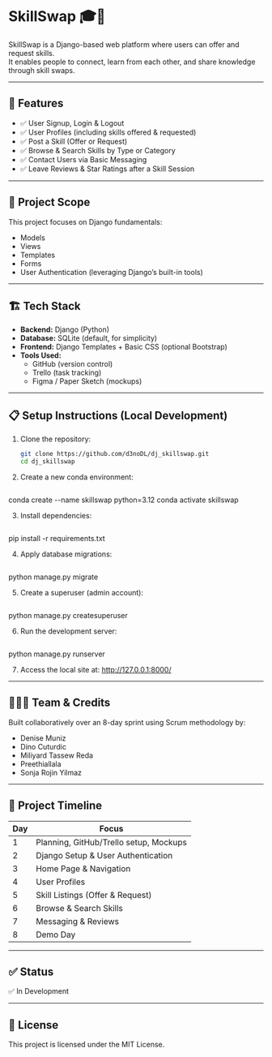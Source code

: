 # SkillSwap 🎓🤝

SkillSwap is a Django-based web platform where users can offer and request skills.  
It enables people to connect, learn from each other, and share knowledge through skill swaps.

---

## 🚀 Features

- ✅ User Signup, Login & Logout  
- ✅ User Profiles (including skills offered & requested)  
- ✅ Post a Skill (Offer or Request)  
- ✅ Browse & Search Skills by Type or Category  
- ✅ Contact Users via Basic Messaging  
- ✅ Leave Reviews & Star Ratings after a Skill Session  

---

## 🎯 Project Scope

This project focuses on Django fundamentals:
- Models
- Views
- Templates
- Forms
- User Authentication (leveraging Django’s built-in tools)

---

## 🏗️ Tech Stack

- **Backend:** Django (Python)  
- **Database:** SQLite (default, for simplicity)  
- **Frontend:** Django Templates + Basic CSS (optional Bootstrap)  
- **Tools Used:**  
  - GitHub (version control)  
  - Trello (task tracking)  
  - Figma / Paper Sketch (mockups)

---

## 📋 Setup Instructions (Local Development)

1. Clone the repository:
   ```bash
   git clone https://github.com/d3noDL/dj_skillswap.git
   cd dj_skillswap

2. Create a new conda environment:
   ```bash
  conda create --name skillswap python=3.12
  conda activate skillswap

3. Install dependencies:
   ```bash
  pip install -r requirements.txt

4. Apply database migrations:
   ```bash
  python manage.py migrate

5. Create a superuser (admin account):
   ```bash
  python manage.py createsuperuser

6. Run the development server:
   ```bash
  python manage.py runserver

7. Access the local site at:
  http://127.0.0.1:8000/
  
---

## 🧑‍🤝‍🧑 Team & Credits

Built collaboratively over an 8-day sprint using Scrum methodology by:
- Denise Muniz
- Dino Cuturdic
- Miliyard Tassew Reda
- Preethiallala
- Sonja Rojin Yilmaz
  
---

## 📅 Project Timeline

| Day | Focus                                  |
| --- | -------------------------------------- |
| 1   | Planning, GitHub/Trello setup, Mockups |
| 2   | Django Setup & User Authentication     |
| 3   | Home Page & Navigation                 |
| 4   | User Profiles                          |
| 5   | Skill Listings (Offer & Request)       |
| 6   | Browse & Search Skills                 |
| 7   | Messaging & Reviews                    |
| 8   | Demo Day                               |

 
---

## ✅ Status

✅ In Development

---

## 📄 License

This project is licensed under the MIT License.